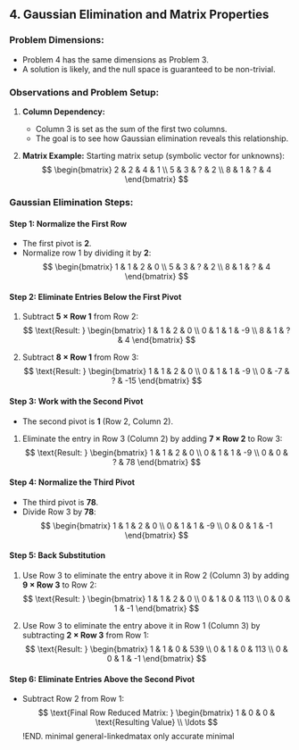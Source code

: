 ## 4. Gaussian Elimination and Matrix Properties

### Problem Dimensions:
- Problem 4 has the same dimensions as Problem 3.
- A solution is likely, and the null space is guaranteed to be non-trivial.

### Observations and Problem Setup:
1. **Column Dependency:**
   - Column 3 is set as the sum of the first two columns.
   - The goal is to see how Gaussian elimination reveals this relationship.

2. **Matrix Example:**
   Starting matrix setup (symbolic vector for unknowns):
   $$
   \begin{bmatrix}
   2 & 2 & 4 & 1 \\
   5 & 3 & ? & 2 \\
   8 & 1 & ? & 4 
   \end{bmatrix}
   $$

### Gaussian Elimination Steps:
#### Step 1: Normalize the First Row
- The first pivot is **2**.
- Normalize row 1 by dividing it by **2**:
  $$
  \begin{bmatrix}
  1 & 1 & 2 & 0 \\
  5 & 3 & ? & 2 \\
  8 & 1 & ? & 4 
  \end{bmatrix}
  $$

#### Step 2: Eliminate Entries Below the First Pivot
1. Subtract **5 × Row 1** from Row 2:
    $$
    \text{Result: } 
    \begin{bmatrix}
    1 & 1 & 2 & 0 \\
    0 & 1 & 1 & -9 \\
    8 & 1 & ? & 4 
    \end{bmatrix}
    $$
  
2. Subtract **8 × Row 1** from Row 3:
    $$
    \text{Result: } 
    \begin{bmatrix}
    1 & 1 & 2 & 0 \\
    0 & 1 & 1 & -9 \\
    0 & -7 & ? & -15 
    \end{bmatrix}
    $$

#### Step 3: Work with the Second Pivot
- The second pivot is **1** (Row 2, Column 2).

1. Eliminate the entry in Row 3 (Column 2) by adding **7 × Row 2** to Row 3:
    $$
    \text{Result: } 
    \begin{bmatrix}
    1 & 1 & 2 & 0 \\
    0 & 1 & 1 & -9 \\
    0 & 0 & ? & 78 
    \end{bmatrix}
    $$

#### Step 4: Normalize the Third Pivot
- The third pivot is **78**.
- Divide Row 3 by **78**:
  $$
  \begin{bmatrix}
  1 & 1 & 2 & 0 \\
  0 & 1 & 1 & -9 \\
  0 & 0 & 1 & -1  
  \end{bmatrix}
  $$

#### Step 5: Back Substitution
1. Use Row 3 to eliminate the entry above it in Row 2 (Column 3) by adding **9 × Row 3** to Row 2:
    $$
    \text{Result: }
    \begin{bmatrix}
    1 & 1 & 2 & 0 \\
    0 & 1 & 0 & 113 \\
    0 & 0 & 1 & -1  
    \end{bmatrix}
    $$

2. Use Row 3 to eliminate the entry above it in Row 1 (Column 3) by subtracting **2 × Row 3** from Row 1:
    $$
    \text{Result: }
    \begin{bmatrix}
    1 & 1 & 0 & 539 \\
    0 & 1 & 0 & 113 \\
    0 & 0 & 1 & -1  
    \end{bmatrix}
    $$

#### Step 6: Eliminate Entries Above the Second Pivot
- Subtract Row 2 from Row 1:
  $$
  \text{Final Row Reduced Matrix: }
  \begin{bmatrix}
  1 & 0 & 0 & \text{Resulting Value} \\
  \ldots
  $$!END. minimal general-linkedmatax only accurate minimal